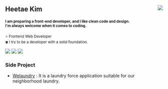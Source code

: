 <h2>
  Heetae Kim
  <a href="https://hits.seeyoufarm.com"><img src="https://hits.seeyoufarm.com/api/count/incr/badge.svg?url=https%3A%2F%2Fgithub.com%2Fhxxtae&count_bg=%231982E1&title_bg=%23555555&icon=github.svg&icon_color=%23E7E7E7&title=hits&edge_flat=false" align="right"/></a>
</h2>
<h4>
  <sup>
    I am preparing a front-end developer, and I like clean code and design.
    <br>
    I'm always welcome when it comes to coding.
  </sup>
</h4>
<p>
  <sup>
  ⭐ Frontend Web Developer
  <br>
  🍀 I try to be a developer with a solid foundation.
  </sup>
  
</p>

<a href="https://hxxtae.notion.site/Hxxtae-Development-Note-02e6a0e829ae4a1398be64c556e7af23" target="_blank"><img src="https://img.shields.io/badge/Notion-000000?style=flat-square&logo=notion&logoColor=white"/></a>
<a href="https://www.hxxtae.me/"><img src="https://img.shields.io/badge/Resume-e7e7e7?style=flat-square&logo=html5&logoColor=black"/></a>
<a href="https://dev.to/hxxtae"><img src="https://img.shields.io/badge/Dev_Community-171717?style=flat-square&logo=dev.to&logoColor=ffffff"/></a>

### Side Project

- [Welaundry](https://hxxtae.github.io/we-laundry-desc/) : It is a laundry force application suitable for our neighborhood laundry.
                                    
